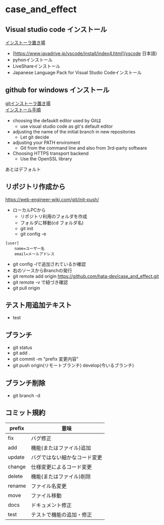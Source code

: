 # case_and_effect

## Visual studio code インストール

[インストーラ置き場](https://code.visualstudio.com/)

- [https://www.javadrive.jp/vscode/install/index4.html](vscode 日本語)
- pyhonインストール
- LiveShareインストール
- Japanese Language Pack for Visual Studio Codeインストール
## github for windows インストール

[gitインストーラ置き場](https://git-scm.com/download/win)  
[インストール手順](https://qiita.com/HyunwookPark/items/d399f6959fc922a15ee1)

- choosing the defauklt editor used by Gitは
   - use visual studio code as git's default editor
- adjusting the name of the initial branch in new repositories
  - Let git decide
- adjusting your PATH enviroment
  - Git from the command line and also from 3rd-party software
- Choosing HTTPS transport backend
  - Use the OpenSSL library

あとはデフォルト

## リポジトリ作成から
https://web-engineer-wiki.com/git/init-push/

- ローカルPCから
   - リポジトリ利用のフォルダを作成
   - フォルダに移動(cd フォルダ名) 
   - git init 
   - git config -e
```
[user]
	name=ユーザー名
	email=メールアドレス
```
   - git config -lで追加されているか確認
   - 右のソースからBranchの発行
   - git remote add origin https://github.com/hata-dev/case_and_effect.git
   - git remote -v で紐づき確認
   - git pull origin
   
## テスト用追加テキスト

- test

## ブランチ

 - git status
 - git add .
 - git commit -m "prefix 変更内容"
 - git push origin(リモートブランチ) develop(今いるブランチ)

## ブランチ削除

- git branch -d <branchname>

## コミット規約

| prefix | 意味 |
| -- | -- |
| fix | バグ修正 |
| add | 機能(またはファイル)追加 |
| update | バグではない細かなコード変更 |
| change | 仕様変更によるコード変更 |
| delete  | 機能(またはファイル)削除 |
| rename | ファイル名変更 |
| move | ファイル移動 |
| docs | ドキュメント修正 |
| test | テストで機能の追加・修正 |




